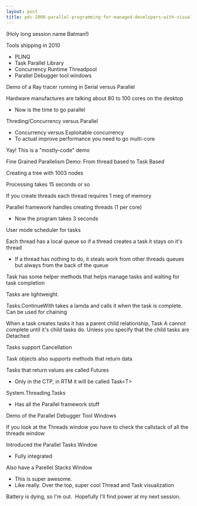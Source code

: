 ```yaml
---
layout: post
title: pdc-2008-parallel-programming-for-managed-developers-with-visual-studio-2010
---
```

(Holy long session name Batman!)

Tools shipping in 2010

-   PLINQ
-   Task Parallel Library
-   Concurrency Runtime Threadpool
-   Parallel Debugger tool windows

Demo of a Ray tracer running in Serial versus Parallel

Hardware manufactures are talking about 80 to 100 cores on the desktop

-   Now is the time to go parallel

Threding/Concurrency versus Parallel

-   Concurrency versus Exploitable concurrency
-   To actual improve performance you need to go multi-core

Yay! This is a "mostly-code" demo

Fine Grained Parallelism Demo: From thread based to Task Based

Creating a tree with 1003 nodes

Processing takes 15 seconds or so

If you create threads each thread requires 1 meg of memory

Parallel framework handles creating threads (1 per core)

-   Now the program takes 3 seconds

User mode scheduler for tasks

Each thread has a local queue so if a thread creates a task it stays on
it's thread

-   If a thread has nothing to do, it steals work from other threads
    queues but always from the back of the queue

Task has some helper methods that helps manage tasks and waiting for
task completion

Tasks are lightweight.

Tasks.ContinueWith takes a lamda and calls it when the task is
complete.  Can be used for chaining

When a task creates tasks it has a parent child relationship, Task A
cannot complete until it's child tasks do. Unless you specify that the
child tasks are Detached

Tasks support Cancellation

Task objects also supports methods that return data

Tasks that return values are called Futures

-   Only in the CTP, in RTM it will be called Task\<T\>

System.Threading.Tasks

-   Has all the Parallel framework stuff

Demo of the Parallel Debugger Tool Windows

If you look at the Threads window you have to check the callstack of all
the threads window

Introduced the Parallel Tasks Window

-   Fully integrated

Also have a Parellel Stacks Window

-   This is super awesome.
-   Like really. Over the top, super cool Thread and Task visualization

Battery is dying, so I'm out.  Hopefully I'll find power at my next
session.
